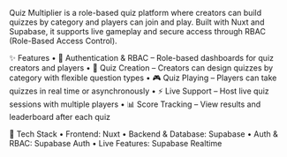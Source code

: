 Quiz Multiplier is a role-based quiz platform where creators can build quizzes by category and players can join and play. Built with Nuxt and Supabase, it supports live gameplay and secure access through RBAC (Role-Based Access Control).

✨ Features
	•	🔑 Authentication & RBAC – Role-based dashboards for quiz creators and players
	•	📝 Quiz Creation – Creators can design quizzes by category with flexible question types
	•	🎮 Quiz Playing – Players can take quizzes in real time or asynchronously
	•	⚡ Live Support – Host live quiz sessions with multiple players
	•	📊 Score Tracking – View results and leaderboard after each quiz

🚀 Tech Stack
	•	Frontend: Nuxt
	•	Backend & Database: Supabase
	•	Auth & RBAC: Supabase Auth
	•	Live Features: Supabase Realtime

